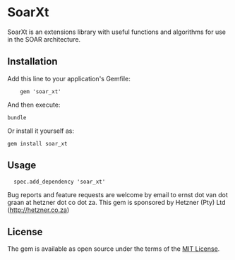 # SoarXt

SoarXt is an extensions library with useful functions and algorithms for use in the SOAR architecture.

## Installation

Add this line to your application's Gemfile:

		gem 'soar_xt'

And then execute:

    bundle

Or install it yourself as:

    gem install soar_xt

## Usage
	  spec.add_dependency 'soar_xt'

Bug reports and feature requests are welcome by email to ernst dot van dot graan at hetzner dot co dot za. This gem is sponsored by Hetzner (Pty) Ltd (http://hetzner.co.za)

## License

The gem is available as open source under the terms of the [MIT License](http://opensource.org/licenses/MIT).

